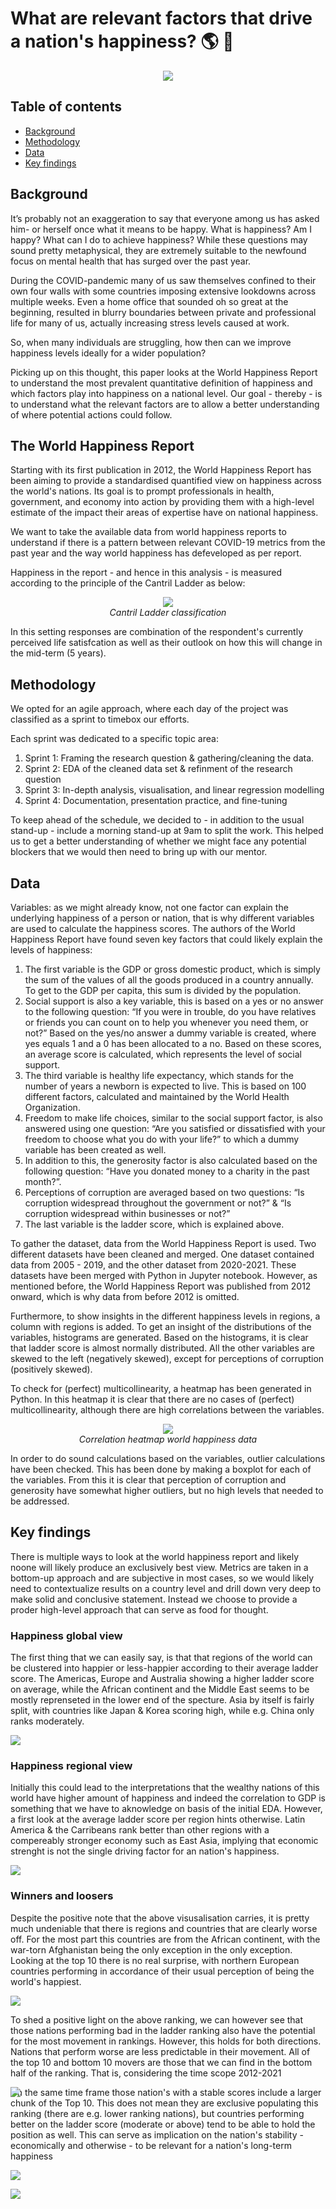 # What are relevant factors that drive a nation's happiness? :earth_americas: :rainbow:
<p align="center">
  <img src="https://media.giphy.com/media/QuGdGFZ8QhKfRBWFzX/giphy.gif" />
</p>

## Table of contents
- [Background](https://github.com/Novi0106/Happiness-Team/blob/main/README.md#background)
- [Methodology](https://github.com/Novi0106/Happiness-Team/blob/main/README.md#background)
- [Data](https://github.com/Novi0106/Happiness-Team/blob/main/README.md#methodology)
- [Key findings](https://github.com/Novi0106/Happiness-Team/blob/main/README.md#key-findings)

## Background

It’s probably not an exaggeration to say that everyone among us has asked him- or herself once what it means to be happy. What is happiness? Am I happy? What can I do to achieve happiness? While these questions may sound pretty metaphysical, they are extremely suitable to the newfound focus on mental health that has surged over the past year.

During the COVID-pandemic many of us saw themselves confined to their own four walls with some countries imposing extensive lookdowns across multiple weeks. Even a home office that sounded oh so great at the beginning, resulted in blurry boundaries between private and professional life for many of us, actually increasing stress levels caused at work. 

So, when many individuals are struggling, how then can we improve happiness levels ideally for a wider population?

Picking up on this thought, this paper looks at the World Happiness Report to understand the most prevalent quantitative definition of happiness and which factors play into happiness on a national level. Our goal - thereby - is to understand what the relevant factors are to allow a better understanding of where potential actions could follow.

## The World Happiness Report

Starting with its first publication in 2012, the World Happiness Report has been aiming to provide a standardised quantified view on happiness across the world's nations. Its goal is to prompt professionals in health, government, and economy into action by providing them with a high-level estimate of the impact their areas of expertise have on national happiness.

We want to take the available data from world happiness reports to understand if there is a pattern between relevant COVID-19 metrics from the past year and the way world happiness has defeveloped as per report.

Happiness in the report - and hence in this analysis - is measured according to the principle of the Cantril Ladder as below:

<p align="center">
  <img src= /Images/cantril.png /> <br>
  <i> Cantril Ladder classification </i>
</p>

In this setting responses are combination of the respondent's currently perceived life satisfcation as well as their outlook on how this will change in the mid-term (5 years).

## Methodology
We opted for an agile approach, where each day of the project was classified as a sprint to timebox our efforts.

Each sprint was dedicated to a specific topic area:

<ol type = "1">
         <li>Sprint 1: Framing the research question & gathering/cleaning the data.</li>
         <li>Sprint 2: EDA of the cleaned data set & refinment of the research question</li>
         <li>Sprint 3: In-depth analysis, visualisation, and linear regression modelling</li>
         <li>Sprint 4: Documentation, presentation practice, and fine-tuning</li>
</ol>

To keep ahead of the schedule, we decided to - in addition to the usual stand-up - include a morning stand-up at 9am to split the work. This helped us to get a better understanding of whether we might face any potential blockers that we would then need to bring up with our mentor. 

## Data
Variables: as we might already know, not one factor can explain the underlying happiness of a person or nation, that is why different variables are used to calculate the happiness scores. The authors of the World Happiness Report have found seven key factors that could likely explain the levels of happiness:

<ol type = "1">
         <li>The first variable is the GDP or gross domestic product, which is simply the sum of the values of all the goods produced in a country annually. To get to the GDP per capita, this sum is divided by the population.</li>
         <li>Social support is also a key variable, this is based on a yes or no answer to the following question: “If you were in trouble, do you have relatives or friends you can count on to help you whenever you need them, or not?” Based on the yes/no answer a dummy variable is created, where yes equals 1 and a 0 has been allocated to a no. Based on these scores, an average score is calculated, which represents the level of social support. </li>
         <li>The third variable is healthy life expectancy, which stands for the number of years a newborn is expected to live. This is based on 100 different factors, calculated and maintained by the World Health Organization. </li>
         <li>Freedom to make life choices, similar to the social support factor, is also answered using one question: “Are you satisfied or dissatisfied with your freedom to choose what you do with your life?” to which a dummy variable has been created as well. </li>
         <li>In addition to this, the generosity factor is also calculated based on the following question: “Have you donated money to a charity in the past month?”.</li>
         <li>Perceptions of corruption are averaged based on two questions: “Is corruption widespread throughout the government or not?” & “Is corruption widespread within businesses or not?”</li>
         <li>The last variable is the ladder score, which is explained above.</li>
</ol>

To gather the dataset, data from the World Happiness Report is used. Two different datasets have been cleaned and merged. One dataset contained data from 2005 - 2019, and the other dataset  from 2020-2021. These datasets have been merged with Python in Jupyter notebook. However, as mentioned before, the World Happiness Report was published from 2012 onward, which is why data from before 2012 is omitted.

Furthermore, to show insights in the different happiness levels in regions, a column with regions is added. To get an insight of the distributions of the variables, histograms are generated. Based on the histograms, it is clear that ladder score is almost normally distributed. All the other variables are skewed to the left (negatively skewed), except for perceptions of corruption (positively skewed).

To check for (perfect) multicollinearity, a heatmap has been generated in Python. In this heatmap it is clear that there are no cases of (perfect) multicollinearity, although there are high correlations between the variables. 


<p align="center">
  <img src= /Images/HEATMAP.png /> <br>
  <i> Correlation heatmap world happiness data </i>
</p>


In order to do sound calculations based on the variables, outlier calculations have been checked. This has been done by making a boxplot for each of the variables. From this it is clear that perception of corruption and generosity have somewhat higher outliers, but no high levels that needed to be addressed. 

## Key findings

There is multiple ways to look at the world happiness report and likely noone will likely produce an exclusively best view. Metrics are taken in a bottom-up approach and are subjective in most cases, so we would likely need to contextualize results on a country level and drill down very deep to make solid and conclusive statement. Instead we choose to provide a proder high-level approach that can serve as food for thought.

### Happiness global view

The first thing that we can easily say, is that that regions of the world can be clustered into happier or less-happier according to their average ladder score. The Americas, Europe and Australia showing a higher ladder score on average, while the African continent and the Middle East seems to be mostly reprenseted in the lower end of the specture. Asia by itself is fairly split, with countries like Japan & Korea scoring high, while e.g. China only ranks moderately.

<p align="center">
<div class='tableauPlaceholder' id='viz1625129949718' style='position: relative'><noscript><a href='#'><img alt=' ' src='https:&#47;&#47;public.tableau.com&#47;static&#47;images&#47;Wo&#47;WorldHappinessReport_16250702823590&#47;WorldMap&#47;1_rss.png' style='border: none' /></a></noscript><object class='tableauViz'  style='display:none;'><param name='host_url' value='https%3A%2F%2Fpublic.tableau.com%2F' /> <param name='embed_code_version' value='3' /> <param name='site_root' value='' /><param name='name' value='WorldHappinessReport_16250702823590&#47;WorldMap' /><param name='tabs' value='yes' /><param name='toolbar' value='yes' /><param name='static_image' value='https:&#47;&#47;public.tableau.com&#47;static&#47;images&#47;Wo&#47;WorldHappinessReport_16250702823590&#47;WorldMap&#47;1.png' /> <param name='animate_transition' value='yes' /><param name='display_static_image' value='yes' /><param name='display_spinner' value='yes' /><param name='display_overlay' value='yes' /><param name='display_count' value='yes' /><param name='language' value='de-DE' /></object></div>  

</p>

### Happiness regional view

Initially this could lead to the interpretations that the wealthy nations of this world have higher amount of happiness and indeed the correlation to GDP is something that we have to aknowledge on basis of the initial EDA. However, a first look at the average ladder score per region hints otherwise. Latin America & the Carribeans rank better than other regions with a compereably stronger economy such as East Asia, implying that economic strenght is not the single driving factor for an nation's happiness.

<p align="center">
<div class='tableauPlaceholder' id='viz1625128853999' style='position: relative'><noscript><a href='#'><img alt=' ' src='https:&#47;&#47;public.tableau.com&#47;static&#47;images&#47;Wo&#47;WorldHappinessReport_16250702823590&#47;LadderScorebyRegion&#47;1_rss.png' style='border: none' /></a></noscript><object class='tableauViz'  style='display:none;'><param name='host_url' value='https%3A%2F%2Fpublic.tableau.com%2F' /> <param name='embed_code_version' value='3' /> <param name='site_root' value='' /><param name='name' value='WorldHappinessReport_16250702823590&#47;LadderScorebyRegion' /><param name='tabs' value='yes' /><param name='toolbar' value='yes' /><param name='static_image' value='https:&#47;&#47;public.tableau.com&#47;static&#47;images&#47;Wo&#47;WorldHappinessReport_16250702823590&#47;LadderScorebyRegion&#47;1.png' /> <param name='animate_transition' value='yes' /><param name='display_static_image' value='yes' /><param name='display_spinner' value='yes' /><param name='display_overlay' value='yes' /><param name='display_count' value='yes' /><param name='language' value='de-DE' /></object></div>

</p>

### Winners and loosers

Despite the positive note that the above visusalisation carries, it is pretty much undeniable that there is regions and countries that are clearly worse off. For the most part this countries are from the African continent, with the war-torn Afghanistan being the only exception in the only exception. Looking at the top 10 there is no real surprise, with northern European countries performing in accordance of their usual perception of being the world's happiest.

<p align="center">
<div class='tableauPlaceholder' id='viz1625129138172' style='position: relative'><noscript><a href='#'><img alt=' ' src='https:&#47;&#47;public.tableau.com&#47;static&#47;images&#47;Wo&#47;WorldHappinessReport_16250702823590&#47;TopandBottom10&#47;1_rss.png' style='border: none' /></a></noscript><object class='tableauViz'  style='display:none;'><param name='host_url' value='https%3A%2F%2Fpublic.tableau.com%2F' /> <param name='embed_code_version' value='3' /> <param name='site_root' value='' /><param name='name' value='WorldHappinessReport_16250702823590&#47;TopandBottom10' /><param name='tabs' value='yes' /><param name='toolbar' value='yes' /><param name='static_image' value='https:&#47;&#47;public.tableau.com&#47;static&#47;images&#47;Wo&#47;WorldHappinessReport_16250702823590&#47;TopandBottom10&#47;1.png' /> <param name='animate_transition' value='yes' /><param name='display_static_image' value='yes' /><param name='display_spinner' value='yes' /><param name='display_overlay' value='yes' /><param name='display_count' value='yes' /><param name='language' value='de-DE' /></object></div> 

</p>

To shed a positive light on the above ranking, we can however see that those nations performing bad in the ladder ranking also have the potential for the most movement in rankings. However, this holds for both directions. Nations that perform worse are less predictable in their movement. All of the top 10 and bottom 10 movers are those that we can find in the bottom half of the ranking. That is, considering the time scope 2012-2021

<p align="center">
<div class='tableauPlaceholder'; margin: 0 auto; id='viz1625062850887'; style='position: absolute'><noscript><a href='#'><img alt=' ' src='https:&#47;&#47;public.tableau.com&#47;static&#47;images&#47;Co&#47;Countrymovementsinhappinessreport&#47;TopWorstmovers&#47;1_rss.png' style='border: none' /></a></noscript><object class='tableauViz'  style='display:none;'><param name='host_url' value='https%3A%2F%2Fpublic.tableau.com%2F' /> <param name='embed_code_version' value='3' /> <param name='site_root' value='' /><param name='name' value='Countrymovementsinhappinessreport&#47;TopWorstmovers' /><param name='tabs' value='yes' /><param name='toolbar' value='yes' /><param name='static_image' value='https:&#47;&#47;public.tableau.com&#47;static&#47;images&#47;Co&#47;Countrymovementsinhappinessreport&#47;TopWorstmovers&#47;1.png' /> <param name='animate_transition' value='yes' /><param name='display_static_image' value='yes' /><param name='display_spinner' value='yes' /><param name='display_overlay' value='yes' /><param name='display_count' value='yes' /><param name='language' value='de-DE' /></object></div> 

</p>

On the same time frame those nation's with a stable scores include a larger chunk of the Top 10. This does not mean they are exclusive populating this ranking (there are e.g. lower ranking nations), but countries performing better on the ladder score (moderate or above) tend to be able to hold the position as well. This can serve as implication on the nation's stability - economically and otherwise - to be relevant for a nation's long-term happiness

<p align="center">
<div class='tableauPlaceholder' id='viz1625063041225' style='position: relative'><noscript><a href='#'><img alt=' ' src='https:&#47;&#47;public.tableau.com&#47;static&#47;images&#47;Co&#47;Countrymovementsinhappinessreport&#47;Leastmovingcountries&#47;1_rss.png' style='border: none' /></a></noscript><object class='tableauViz'  style='display:none;'><param name='host_url' value='https%3A%2F%2Fpublic.tableau.com%2F' /> <param name='embed_code_version' value='3' /> <param name='site_root' value='' /><param name='name' value='Countrymovementsinhappinessreport&#47;Leastmovingcountries' /><param name='tabs' value='yes' /><param name='toolbar' value='yes' /><param name='static_image' value='https:&#47;&#47;public.tableau.com&#47;static&#47;images&#47;Co&#47;Countrymovementsinhappinessreport&#47;Leastmovingcountries&#47;1.png' /> <param name='animate_transition' value='yes' /><param name='display_static_image' value='yes' /><param name='display_spinner' value='yes' /><param name='display_overlay' value='yes' /><param name='display_count' value='yes' /><param name='language' value='de-DE' /></object></div>   

</p>

<p align="center">
  

 
<div class='tableauPlaceholder' id='viz1625129194884' style='position: relative'><noscript><a href='#'><img alt=' ' src='https:&#47;&#47;public.tableau.com&#47;static&#47;images&#47;Wo&#47;WorldHappinessReport_16250702823590&#47;OtherVariablesOverTime&#47;1_rss.png' style='border: none' /></a></noscript><object class='tableauViz'  style='display:none;'><param name='host_url' value='https%3A%2F%2Fpublic.tableau.com%2F' /> <param name='embed_code_version' value='3' /> <param name='site_root' value='' /><param name='name' value='WorldHappinessReport_16250702823590&#47;OtherVariablesOverTime' /><param name='tabs' value='yes' /><param name='toolbar' value='yes' /><param name='static_image' value='https:&#47;&#47;public.tableau.com&#47;static&#47;images&#47;Wo&#47;WorldHappinessReport_16250702823590&#47;OtherVariablesOverTime&#47;1.png' /> <param name='animate_transition' value='yes' /><param name='display_static_image' value='yes' /><param name='display_spinner' value='yes' /><param name='display_overlay' value='yes' /><param name='display_count' value='yes' /><param name='language' value='de-DE' /></object></div>  

</p>
